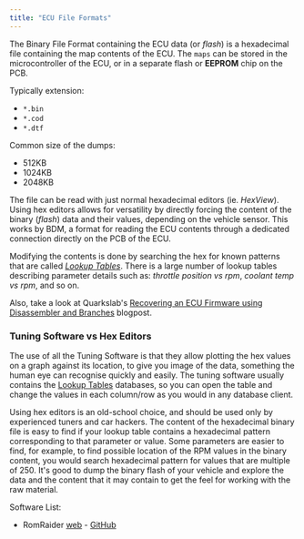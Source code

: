 ```yaml
---
title: "ECU File Formats"
---
```


The Binary File Format containing the ECU data (or *flash*) is a hexadecimal file containing the map contents of the ECU. The `maps` can be stored in the microcontroller of the ECU, or in a separate flash or **EEPROM** chip on the PCB.

Typically extension:

- `*.bin`
- `*.cod`
- `*.dtf`

Common size of the dumps:

- 512KB
- 1024KB
- 2048KB

The file can be read with just normal hexadecimal editors (ie. *HexView*). Using hex editors allows for versatility by directly forcing the content of the binary (*flash*) data and their values, depending on the vehicle sensor. This works by BDM, a format for reading the ECU contents through a dedicated connection directly on the PCB of the ECU.

Modifying the contents is done by searching the hex for known patterns that are called *[Lookup Tables](/lookup-tables)*. There is a large number of lookup tables describing parameter details such as: *throttle position vs rpm*, *coolant temp vs rpm*, and so on.

Also, take a look at Quarkslab's [Recovering an ECU Firmware using Disassembler and Branches](https://blog.quarkslab.com/recovering-an-ecu-firmware-using-disassembler-and-branches.html) blogpost.

### Tuning Software vs Hex Editors

The use of all the Tuning Software is that they allow plotting the hex values on a graph against its location, to give you image of the data, something the human eye can recognise quickly and easily. The tuning software usually contains the [Lookup Tables](/lookup-tables) databases, so you can open the table and change the values in each column/row as you would in any database client.

Using hex editors is an old-school choice, and should be used only by experienced tuners and car hackers. The content of the hexadecimal binary file is easy to find if your lookup table contains a hexadecimal pattern corresponding to that parameter or value. Some parameters are easier to find, for example, to find possible location of the RPM values in the binary content, you would search hexadecimal pattern for values that are multiple of 250. It's good to dump the binary flash of your vehicle and explore the data and the content that it may contain to get the feel for working with the raw material.

Software List:

- RomRaider [web](https://www.romraider.com) - [GitHub](https://github.com/RomRaider/RomRaider)
